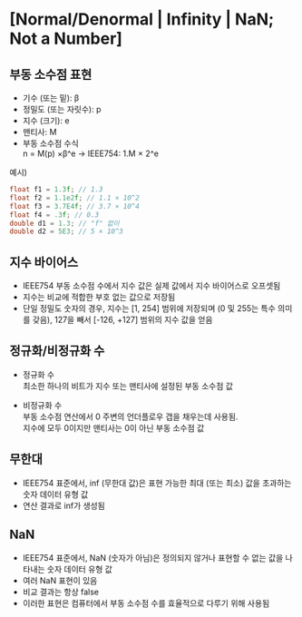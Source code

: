 # [Normal/Denormal | Infinity | NaN; Not a Number]
## 부동 소수점 표현

- 기수 (또는 밑): β
- 정밀도 (또는 자릿수): p
- 지수 (크기): e
- 맨티사: M
- 부동 소수점 수식   
n = M(p) ×β^e → IEEE754: 1.M × 2^e

예시)
~~~cpp
float f1 = 1.3f; // 1.3
float f2 = 1.1e2f; // 1.1 × 10^2
float f3 = 3.7E4f; // 3.7 × 10^4
float f4 = .3f; // 0.3
double d1 = 1.3; // "f" 없이
double d2 = 5E3; // 5 × 10^3
~~~

## 지수 바이어스

- IEEE754 부동 소수점 수에서 지수 값은 실제 값에서 지수 바이어스로 오프셋됨
- 지수는 비교에 적합한 부호 없는 값으로 저장됨
- 단일 정밀도 숫자의 경우, 지수는 [1, 254] 범위에 저장되며 (0 및 255는 특수 의미를 갖음), 127을 빼서 [-126, +127] 범위의 지수 값을 얻음

## 정규화/비정규화 수

- 정규화 수   
최소한 하나의 비트가 지수 또는 맨티사에 설정된 부동 소수점 값   

- 비정규화 수   
부동 소수점 연산에서 0 주변의 언더플로우 갭을 채우는데 사용됨.   
지수에 모두 0이지만 맨티사는 0이 아닌 부동 소수점 값

## 무한대

- IEEE754 표준에서, inf (무한대 값)은 표현 가능한 최대 (또는 최소) 값을 초과하는 숫자 데이터 유형 값
- 연산 결과로 inf가 생성됨

## NaN

- IEEE754 표준에서, NaN (숫자가 아님)은 정의되지 않거나 표현할 수 없는 값을 나타내는 숫자 데이터 유형 값
- 여러 NaN 표현이 있음
- 비교 결과는 항상 false
- 이러한 표현은 컴퓨터에서 부동 소수점 수를 효율적으로 다루기 위해 사용됨
